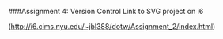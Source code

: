 ###Assignment 4: Version Control
Link to SVG project on i6

(http://i6.cims.nyu.edu/~jbl388/dotw/Assignment_2/index.html)
